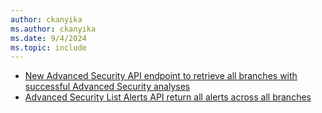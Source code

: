 ```yaml
---
author: ckanyika
ms.author: ckanyika
ms.date: 9/4/2024
ms.topic: include
---
```


- [New Advanced Security API endpoint to retrieve all branches with successful Advanced Security analyses](#new-advanced-security-api-endpoint-to-retrieve-all-branches-with-successful-advanced-security-analyses)
- [Advanced Security List Alerts API return all alerts across all branches](#advanced-security-list-alerts-api-return-all-alerts-across-all-branches)

